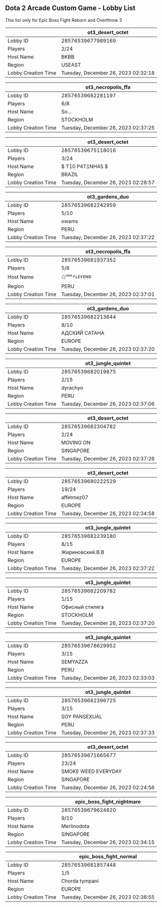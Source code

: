 ## Dota 2 Arcade Custom Game - Lobby List

This list only for Epic Boss Fight Reborn and Overthrow 3

|  | ot3_desert_octet |
| ------ | ------ |
| Lobby ID | 28576539677989169 |
| Players | 2/24 |
| Host Name | BKBB |
| Region | USEAST |
| Lobby Creation Time | Tuesday, December 26, 2023 02:32:18 |


|  | ot3_necropolis_ffa |
| ------ | ------ |
| Lobby ID | 28576539682281197 |
| Players | 6/8 |
| Host Name | So... |
| Region | STOCKHOLM |
| Lobby Creation Time | Tuesday, December 26, 2023 02:37:25 |


|  | ot3_desert_octet |
| ------ | ------ |
| Lobby ID | 28576539675118016 |
| Players | 3/24 |
| Host Name | $ T10 P4T1NH4S $ |
| Region | BRAZIL |
| Lobby Creation Time | Tuesday, December 26, 2023 02:28:57 |


|  | ot3_gardens_duo |
| ------ | ------ |
| Lobby ID | 28576539682242959 |
| Players | 5/10 |
| Host Name | owams |
| Region | PERU |
| Lobby Creation Time | Tuesday, December 26, 2023 02:37:22 |


|  | ot3_necropolis_ffa |
| ------ | ------ |
| Lobby ID | 28576539681937352 |
| Players | 5/8 |
| Host Name | ⚝ᴵᴬᴹ⚡ʟᴇʏᴇɴᴅ |
| Region | PERU |
| Lobby Creation Time | Tuesday, December 26, 2023 02:37:01 |


|  | ot3_gardens_duo |
| ------ | ------ |
| Lobby ID | 28576539682213644 |
| Players | 8/10 |
| Host Name | АДСКИЙ САТАНА |
| Region | EUROPE |
| Lobby Creation Time | Tuesday, December 26, 2023 02:37:20 |


|  | ot3_jungle_quintet |
| ------ | ------ |
| Lobby ID | 28576539682019875 |
| Players | 2/15 |
| Host Name | dyrachyo |
| Region | PERU |
| Lobby Creation Time | Tuesday, December 26, 2023 02:37:06 |


|  | ot3_desert_octet |
| ------ | ------ |
| Lobby ID | 28576539682304782 |
| Players | 2/24 |
| Host Name | MOVING ON |
| Region | SINGAPORE |
| Lobby Creation Time | Tuesday, December 26, 2023 02:37:26 |


|  | ot3_desert_octet |
| ------ | ------ |
| Lobby ID | 28576539680222529 |
| Players | 19/24 |
| Host Name | affetmez07 |
| Region | EUROPE |
| Lobby Creation Time | Tuesday, December 26, 2023 02:34:58 |


|  | ot3_jungle_quintet |
| ------ | ------ |
| Lobby ID | 28576539682239180 |
| Players | 8/15 |
| Host Name | Жириновский.В.В |
| Region | EUROPE |
| Lobby Creation Time | Tuesday, December 26, 2023 02:37:22 |


|  | ot3_jungle_quintet |
| ------ | ------ |
| Lobby ID | 28576539682209782 |
| Players | 1/15 |
| Host Name | Офисный стиляга |
| Region | STOCKHOLM |
| Lobby Creation Time | Tuesday, December 26, 2023 02:37:20 |


|  | ot3_jungle_quintet |
| ------ | ------ |
| Lobby ID | 28576539678629952 |
| Players | 3/15 |
| Host Name | SEMYAZZA |
| Region | PERU |
| Lobby Creation Time | Tuesday, December 26, 2023 02:33:03 |


|  | ot3_jungle_quintet |
| ------ | ------ |
| Lobby ID | 28576539682396725 |
| Players | 3/15 |
| Host Name | SOY PANSEXUAL |
| Region | PERU |
| Lobby Creation Time | Tuesday, December 26, 2023 02:37:33 |


|  | ot3_desert_octet |
| ------ | ------ |
| Lobby ID | 28576539671665677 |
| Players | 23/24 |
| Host Name | SMOKE WEED EVERYDAY |
| Region | SINGAPORE |
| Lobby Creation Time | Tuesday, December 26, 2023 02:24:56 |


|  | epic_boss_fight_nightmare |
| ------ | ------ |
| Lobby ID | 28576539679624820 |
| Players | 9/10 |
| Host Name | Merlinodota |
| Region | SINGAPORE |
| Lobby Creation Time | Tuesday, December 26, 2023 02:34:15 |


|  | epic_boss_fight_normal |
| ------ | ------ |
| Lobby ID | 28576539681857448 |
| Players | 1/5 |
| Host Name | Chorda tympani |
| Region | EUROPE |
| Lobby Creation Time | Tuesday, December 26, 2023 02:36:55 |


